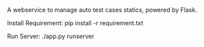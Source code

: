 A webservice to manage auto test cases statics, powered by Flask.

Install Requirement:
pip install -r requirement.txt

Run Server:
./app.py runserver
